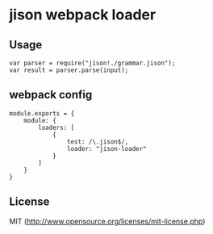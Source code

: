 # jison webpack loader

## Usage

    var parser = require("jison!./grammar.jison");
    var result = parser.parse(input);

## webpack config

    module.exports = {
        module: {
            loaders: [
                {
                    test: /\.jison$/,
                    loader: "jison-loader"
                }
            ]
        }
    }

## License

MIT (http://www.opensource.org/licenses/mit-license.php)
